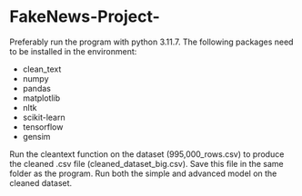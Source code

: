 # FakeNews-Project-

Preferably run the program with python 3.11.7.
The following packages need to be installed in the environment:
- clean_text
- numpy
- pandas
- matplotlib
- nltk
- scikit-learn
- tensorflow
- gensim

Run the cleantext function on the dataset (995,000_rows.csv) to produce the cleaned .csv file (cleaned_dataset_big.csv). Save this file in the same folder as the program. Run both the simple and advanced model on the cleaned dataset. 
